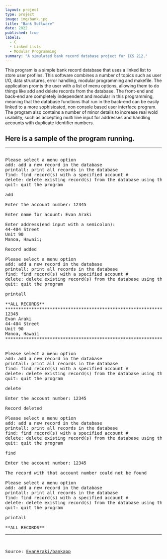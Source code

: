 ```yaml
---
layout: project
type: project
image: img/bank.jpg
title: "Bank Software"
date: 2022
published: true
labels:
  - C
  - Linked Lists
  - Modular Programming
summary: "A simulated bank record database project for ICS 212."
---
```


This program is a simple bank record database that uses a linked list to store user profiles. This software combines a number of topics such as user I/O, data structures, error handling, modular programming and makefile. The application promts the user with a list of menu options, allowing them to do things like add and delete records from the database. The front-end and back-end are completely independent and modular in this programming, meaning that the database functions that run in the back-end can be easily linked to a more sophisicated, non console based user interface program. The program also contains a number of minor details to increase real wold usability, such as accepting multi line input for addresses and handling accounts with duplicate identifier numbers.

## Here is a sample of the program running.

<hr>

<pre>

Please select a menu option
add: add a new record in the database
printall: print all records in the database
find: find record(s) with a specified account #
delete: delete existing record(s) from the database using the account # as a key
quit: quit the program

add

Enter the account number: 12345

Enter name for acount: Evan Araki

Enter address(end input with a semicolon):
44-404 Street
Unit 90
Manoa, Hawaii;

Record added

Please select a menu option
add: add a new record in the database
printall: print all records in the database
find: find record(s) with a specified account #
delete: delete existing record(s) from the database using the account # as a key
quit: quit the program

printall

**ALL RECORDS**
***************************************************************
12345
Evan Araki
44-404 Street
Unit 90
Manoa, Hawaii
***************************************************************


Please select a menu option
add: add a new record in the database
printall: print all records in the database
find: find record(s) with a specified account #
delete: delete existing record(s) from the database using the account # as a key
quit: quit the program

delete

Enter the account number: 12345

Record deleted

Please select a menu option
add: add a new record in the database
printall: print all records in the database
find: find record(s) with a specified account #
delete: delete existing record(s) from the database using the account # as a key
quit: quit the program

find

Enter the account number: 12345

The record with that account number could not be found

Please select a menu option
add: add a new record in the database
printall: print all records in the database
find: find record(s) with a specified account #
delete: delete existing record(s) from the database using the account # as a key
quit: quit the program

printall

**ALL RECORDS**
<hr>

Source: <a href="https://github.com/EvanAraki/bankapp">EvanAraki/bankapp</a>

